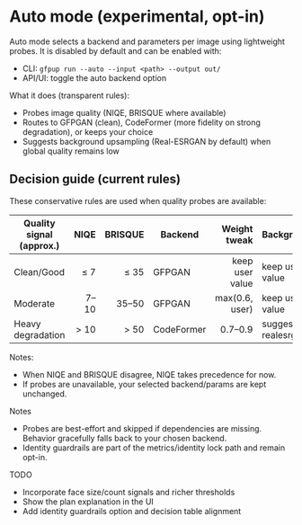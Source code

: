 # Auto mode (experimental, opt-in)

Auto mode selects a backend and parameters per image using lightweight probes. It is disabled by default and can be enabled with:

- CLI: `gfpup run --auto --input <path> --output out/`
- API/UI: toggle the auto backend option

What it does (transparent rules):

- Probes image quality (NIQE, BRISQUE where available)
- Routes to GFPGAN (clean), CodeFormer (more fidelity on strong degradation), or keeps your choice
- Suggests background upsampling (Real-ESRGAN by default) when global quality remains low

## Decision guide (current rules)

These conservative rules are used when quality probes are available:

| Quality signal (approx.) | NIQE | BRISQUE | Backend | Weight tweak | Background |
|---|---:|---:|---|---:|---|
| Clean/Good | ≤ 7 | ≤ 35 | GFPGAN | keep user value | keep user value |
| Moderate | 7–10 | 35–50 | GFPGAN | max(0.6, user) | keep user value |
| Heavy degradation | > 10 | > 50 | CodeFormer | 0.7–0.9 | suggest realesrgan |

Notes:

- When NIQE and BRISQUE disagree, NIQE takes precedence for now.
- If probes are unavailable, your selected backend/params are kept unchanged.

Notes

- Probes are best-effort and skipped if dependencies are missing. Behavior gracefully falls back to your chosen backend.
- Identity guardrails are part of the metrics/identity lock path and remain opt-in.

TODO

- Incorporate face size/count signals and richer thresholds
- Show the plan explanation in the UI
- Add identity guardrails option and decision table alignment
